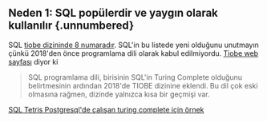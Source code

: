 
## Neden 1: SQL popülerdir ve yaygın olarak kullanılır {.unnumbered} 

SQL [tiobe dizininde 8 numaradır](https://www.tiobe.com/tiobe-index/sql/).
SQL'in bu listede yeni olduğunu unutmayın çünkü 2018'den önce programlama dili olarak kabul edilmiyordu.
[Tiobe web sayfası](https://www.tiobe.com/tiobe-index/) diyor ki


> SQL programlama dili, birisinin SQL'in Turing Complete olduğunu belirtmesinin ardından 2018'de TIOBE dizinine eklendi. Bu dil çok eski olmasına rağmen, dizinde yalnızca kısa bir geçmişi var.

[SQL Tetris Postgresql'de çalışan turing complete  için örnek](https://github.com/nuno-faria/tetris-sql)